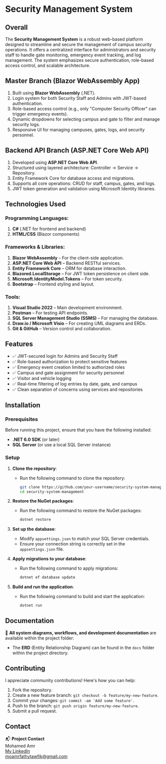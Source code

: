 # Security Management System

## Overall

The **Security Management System** is a robust web-based platform designed to streamline and secure the management of campus security operations. It offers a centralized interface for administrators and security staff to handle gate monitoring, emergency event tracking, and log management. The system emphasizes secure authentication, role-based access control, and scalable architecture.

## Master Branch (Blazor WebAssembly App)

1. Built using **Blazor WebAssembly** (.NET).
2. Login system for both Security Staff and Admins with JWT-based authentication.
3. Role-based access control (e.g., only "Computer Security Officer" can trigger emergency events).
4. Dynamic dropdowns for selecting campus and gate to filter and manage security logs.
5. Responsive UI for managing campuses, gates, logs, and security personnel.

## Backend API Branch (ASP.NET Core Web API)

1. Developed using **ASP.NET Core Web API**.
2. Structured using layered architecture: Controller → Service → Repository.
3. Entity Framework Core for database access and migrations.
4. Supports all core operations: CRUD for staff, campus, gates, and logs.
5. JWT token generation and validation using Microsoft Identity libraries.

## Technologies Used

### Programming Languages:
1. **C#** (.NET for frontend and backend)
2. **HTML/CSS** (Blazor components)

### Frameworks & Libraries:
1. **Blazor WebAssembly** – For the client-side application.
2. **ASP.NET Core Web API** – Backend RESTful services.
3. **Entity Framework Core** – ORM for database interaction.
4. **Blazored.LocalStorage** – For JWT token persistence on client side.
5. **Microsoft.IdentityModel.Tokens** – For token security.
6. **Bootstrap** – Frontend styling and layout.

### Tools:
1. **Visual Studio 2022** – Main development environment.
2. **Postman** – For testing API endpoints.
3. **SQL Server Management Studio (SSMS)** – For managing the database.
4. **Draw.io / Microsoft Visio** – For creating UML diagrams and ERDs.
5. **Git & GitHub** – Version control and collaboration.


## Features

- ✅ JWT-secured login for Admins and Security Staff  
- ✅ Role-based authorization to protect sensitive features  
- ✅ Emergency event creation limited to authorized roles  
- ✅ Campus and gate assignment for security personnel  
- ✅ Visitor and vehicle logging  
- ✅ Real-time filtering of log entries by date, gate, and campus  
- ✅ Clean separation of concerns using services and repositories

## Installation

### Prerequisites

Before running this project, ensure that you have the following installed:

- **.NET 6.0 SDK** (or later)
- **SQL Server** (or use a local SQL Server instance)

### Setup

1. **Clone the repository**:
   - Run the following command to clone the repository:
     ```bash
     git clone https://github.com/your-username/security-system-management.git
     cd security-system-management
     ```

2. **Restore the NuGet packages**:
   - Run the following command to restore the NuGet packages:
     ```bash
     dotnet restore
     ```

3. **Set up the database**:
   - Modify `appsettings.json` to match your SQL Server credentials.
   - Ensure your connection string is correctly set in the `appsettings.json` file.

4. **Apply migrations to your database**:
   - Run the following command to apply migrations:
     ```bash
     dotnet ef database update
     ```

5. **Build and run the application**:
   - Run the following command to build and start the application:
     ```bash
     dotnet run

## Documentation

📄 **All system diagrams, workflows, and development documentation** are available within the project folder:

- The **ERD** (Entity Relationship Diagram) can be found in the `docs` folder within the project directory.

## Contributing

I appreciate community contributions! Here's how you can help:

1. Fork the repository.
2. Create a new feature branch: `git checkout -b feature/my-new-feature`.
3. Commit your changes: `git commit -am 'Add some feature'`.
4. Push to the branch: `git push origin feature/my-new-feature`.
5. Submit a pull request.

## Contact

📬 **Project Contact**  
Mohamed Amr  
[My LinkedIn](https://www.linkedin.com/in/mohamed-fathy-97a916351/)  
moamrfathytawfik@gmail.com
